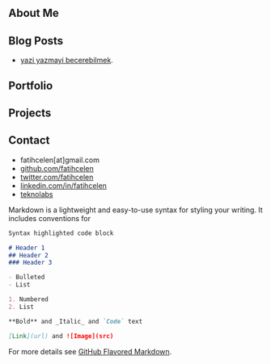 ## About Me

## Blog Posts

- [yazi yazmayi becerebilmek](https://fatihcelen.com.tr/yazi-yazmayi-becerebilmek).

## Portfolio

## Projects

## Contact
- fatihcelen[at]gmail.com 
- [github.com/fatihcelen](https://github.com/fatihcelen)
- [twitter.com/fatihcelen](https://twitter.com/fatihcelen)
- [linkedin.com/in/fatihcelen](https://linkedin.com/in/fatihcelen)
- [teknolabs](http://www.teknolabs.com)

Markdown is a lightweight and easy-to-use syntax for styling your writing. It includes conventions for

```markdown
Syntax highlighted code block

# Header 1
## Header 2
### Header 3

- Bulleted
- List

1. Numbered
2. List

**Bold** and _Italic_ and `Code` text

[Link](url) and ![Image](src)
```

For more details see [GitHub Flavored Markdown](https://guides.github.com/features/mastering-markdown/).
